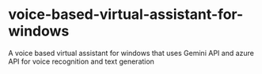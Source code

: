 # voice-based-virtual-assistant-for-windows
A voice based virtual assistant for windows that uses Gemini API and azure API for voice recognition and text generation
